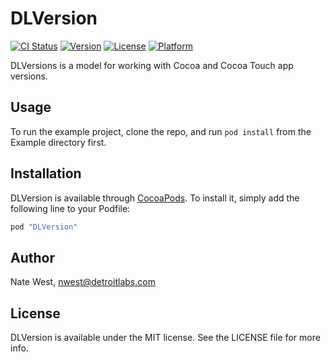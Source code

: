# DLVersion

[![CI Status](http://img.shields.io/travis/detroit-labs/DLVersion.svg?style=flat)](https://travis-ci.org/detroit-labs/DLVersion)
[![Version](https://img.shields.io/cocoapods/v/DLVersion.svg?style=flat)](http://cocoadocs.org/docsets/DLVersion)
[![License](https://img.shields.io/cocoapods/l/DLVersion.svg?style=flat)](http://cocoadocs.org/docsets/DLVersion)
[![Platform](https://img.shields.io/cocoapods/p/DLVersion.svg?style=flat)](http://cocoadocs.org/docsets/DLVersion)

DLVersions is a model for working with Cocoa and Cocoa Touch app versions.

## Usage

To run the example project, clone the repo, and run `pod install` from the Example directory first.

## Installation

DLVersion is available through [CocoaPods](http://cocoapods.org). To install
it, simply add the following line to your Podfile:

```rb
pod "DLVersion"
```

## Author

Nate West, nwest@detroitlabs.com

## License

DLVersion is available under the MIT license. See the LICENSE file for more info.
